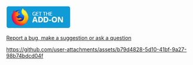 [![](https://raw.githubusercontent.com/igorlogius/igorlogius/main/geFxAddon.png)](https://addons.mozilla.org/firefox/addon/history-porter/)

[Report a bug, make a suggestion or ask a question](https://github.com/igorlogius/igorlogius/issues/new/choose)

https://github.com/user-attachments/assets/b79d4828-5d10-41bf-9a27-98b74bdcd04f
